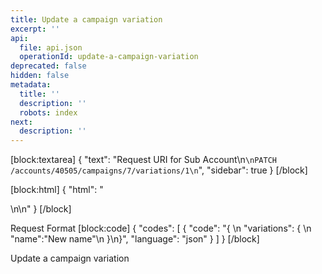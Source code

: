 ```yaml
---
title: Update a campaign variation
excerpt: ''
api:
  file: api.json
  operationId: update-a-campaign-variation
deprecated: false
hidden: false
metadata:
  title: ''
  description: ''
  robots: index
next:
  description: ''
---
```

[block:textarea]
{
  "text": "Request URI for Sub Account\n```\nPATCH /accounts/40505/campaigns/7/variations/1\n```",
  "sidebar": true
}
[/block]

[block:html]
{
  "html": "<div></div>\n\n<style></style>"
}
[/block]

Request Format
[block:code]
{
  "codes": [
    {
      "code": "{  \n   \"variations\": {  \n      \"name\":\"New name\"\n   }\n}",
      "language": "json"
    }
  ]
}
[/block]

Update a campaign variation
